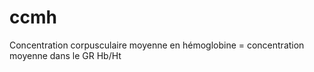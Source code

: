 # ccmh



Concentration corpusculaire moyenne en hémoglobine = concentration moyenne dans le GR
 Hb/Ht 

